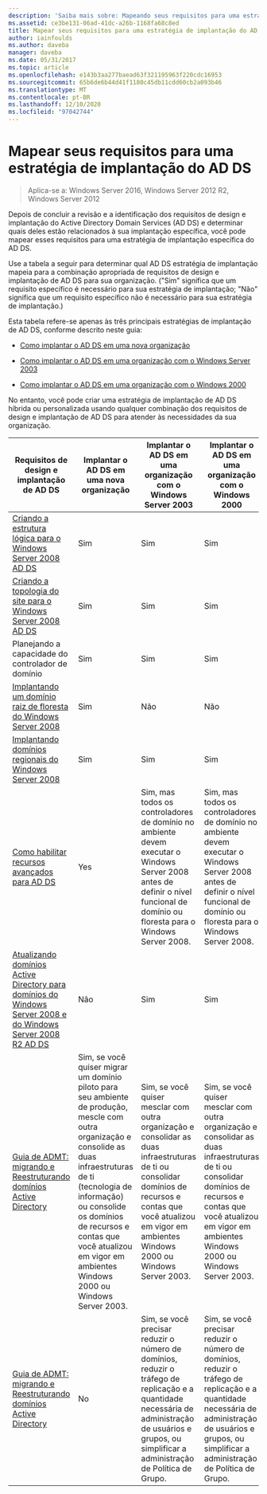 ```yaml
---
description: 'Saiba mais sobre: Mapeando seus requisitos para uma estratégia de implantação AD DS'
ms.assetid: ce3be131-06ad-41dc-a26b-1168fa68c8ed
title: Mapear seus requisitos para uma estratégia de implantação do AD DS
author: iainfoulds
ms.author: daveba
manager: daveba
ms.date: 05/31/2017
ms.topic: article
ms.openlocfilehash: e143b3aa277baead63f321195963f220cdc16953
ms.sourcegitcommit: 65b6de6b44d41f1180c45db11cdd60cb2a093b46
ms.translationtype: MT
ms.contentlocale: pt-BR
ms.lasthandoff: 12/10/2020
ms.locfileid: "97042744"
---
```

# <a name="mapping-your-requirements-to-an-ad-ds-deployment-strategy"></a>Mapear seus requisitos para uma estratégia de implantação do AD DS

> Aplica-se a: Windows Server 2016, Windows Server 2012 R2, Windows Server 2012

Depois de concluir a revisão e a identificação dos requisitos de design e implantação do Active Directory Domain Services (AD DS) e determinar quais deles estão relacionados à sua implantação específica, você pode mapear esses requisitos para uma estratégia de implantação específica do AD DS.

Use a tabela a seguir para determinar qual AD DS estratégia de implantação mapeia para a combinação apropriada de requisitos de design e implantação de AD DS para sua organização. ("Sim" significa que um requisito específico é necessário para sua estratégia de implantação; "Não" significa que um requisito específico não é necessário para sua estratégia de implantação.)

Esta tabela refere-se apenas às três principais estratégias de implantação de AD DS, conforme descrito neste guia:

-   [Como implantar o AD DS em uma nova organização](../../ad-ds/plan/Deploying-AD-DS-in-a-New-Organization.md)

-   [Como implantar o AD DS em uma organização com o Windows Server 2003](../../ad-ds/plan/Deploying-AD-DS-in-a-Windows-Server-2003-Organization.md)

-   [Como implantar o AD DS em uma organização com o Windows 2000](../../ad-ds/plan/Deploying-AD-DS-in-a-Windows-2000-Organization.md)

No entanto, você pode criar uma estratégia de implantação de AD DS híbrida ou personalizada usando qualquer combinação dos requisitos de design e implantação de AD DS para atender às necessidades da sua organização.

| Requisitos de design e implantação de AD DS | Implantar o AD DS em uma nova organização | Implantar o AD DS em uma organização com o Windows Server 2003 | Implantar o AD DS em uma organização com o Windows 2000 |
| ---------------------------------------- | ------------------------------------- | ----------------------------------------------------- |----------------------------------------------- |
| [Criando a estrutura lógica para o Windows Server 2008 AD DS](/previous-versions/windows/it-pro/windows-server-2008-r2-and-2008/cc770806(v=ws.10)) | Sim | Sim | Sim |
| [Criando a topologia do site para o Windows Server 2008 AD DS](Designing-the-Site-Topology.md) | Sim | Sim | Sim |
| Planejando a capacidade do controlador de domínio | Sim | Sim | Sim |
| [Implantando um domínio raiz de floresta do Windows Server 2008](/previous-versions/windows/it-pro/windows-server-2008-r2-and-2008/cc731174(v=ws.10)) | Sim | Não | Não |
| [Implantando domínios regionais do Windows Server 2008](/previous-versions/windows/it-pro/windows-server-2008-r2-and-2008/cc755118(v=ws.10)) | Sim | Sim | Sim |
| [Como habilitar recursos avançados para AD DS](../../ad-ds/plan/Enabling-Advanced-Features-for-AD-DS.md) | Yes |Sim, mas todos os controladores de domínio no ambiente devem executar o Windows Server 2008 antes de definir o nível funcional de domínio ou floresta para o Windows Server 2008. | Sim, mas todos os controladores de domínio no ambiente devem executar o Windows Server 2008 antes de definir o nível funcional de domínio ou floresta para o Windows Server 2008. |
| [Atualizando domínios Active Directory para domínios do Windows Server 2008 e do Windows Server 2008 R2 AD DS](/previous-versions/windows/it-pro/windows-server-2008-r2-and-2008/cc731188(v=ws.10)) | Não | Sim | Sim |
| [Guia de ADMT: migrando e Reestruturando domínios Active Directory](/previous-versions/windows/it-pro/windows-server-2008-r2-and-2008/cc974332(v=ws.10)) | Sim, se você quiser migrar um domínio piloto para seu ambiente de produção, mescle com outra organização e consolide as duas infraestruturas de ti (tecnologia de informação) ou consolide os domínios de recursos e contas que você atualizou em vigor em ambientes Windows 2000 ou Windows Server 2003. | Sim, se você quiser mesclar com outra organização e consolidar as duas infraestruturas de ti ou consolidar domínios de recursos e contas que você atualizou em vigor em ambientes Windows 2000 ou Windows Server 2003. | Sim, se você quiser mesclar com outra organização e consolidar as duas infraestruturas de ti ou consolidar domínios de recursos e contas que você atualizou em vigor em ambientes Windows 2000 ou Windows Server 2003. |
| [Guia de ADMT: migrando e Reestruturando domínios Active Directory](/previous-versions/windows/it-pro/windows-server-2008-r2-and-2008/cc974332(v=ws.10)) | No | Sim, se você precisar reduzir o número de domínios, reduzir o tráfego de replicação e a quantidade necessária de administração de usuários e grupos, ou simplificar a administração de Política de Grupo. | Sim, se você precisar reduzir o número de domínios, reduzir o tráfego de replicação e a quantidade necessária de administração de usuários e grupos, ou simplificar a administração de Política de Grupo. |
